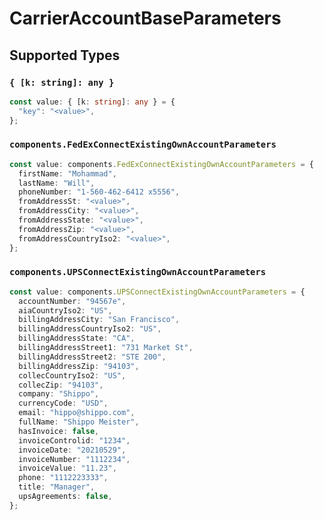 # CarrierAccountBaseParameters


## Supported Types

### `{ [k: string]: any }`

```typescript
const value: { [k: string]: any } = {
  "key": "<value>",
};
```

### `components.FedExConnectExistingOwnAccountParameters`

```typescript
const value: components.FedExConnectExistingOwnAccountParameters = {
  firstName: "Mohammad",
  lastName: "Will",
  phoneNumber: "1-560-462-6412 x5556",
  fromAddressSt: "<value>",
  fromAddressCity: "<value>",
  fromAddressState: "<value>",
  fromAddressZip: "<value>",
  fromAddressCountryIso2: "<value>",
};
```

### `components.UPSConnectExistingOwnAccountParameters`

```typescript
const value: components.UPSConnectExistingOwnAccountParameters = {
  accountNumber: "94567e",
  aiaCountryIso2: "US",
  billingAddressCity: "San Francisco",
  billingAddressCountryIso2: "US",
  billingAddressState: "CA",
  billingAddressStreet1: "731 Market St",
  billingAddressStreet2: "STE 200",
  billingAddressZip: "94103",
  collecCountryIso2: "US",
  collecZip: "94103",
  company: "Shippo",
  currencyCode: "USD",
  email: "hippo@shippo.com",
  fullName: "Shippo Meister",
  hasInvoice: false,
  invoiceControlid: "1234",
  invoiceDate: "20210529",
  invoiceNumber: "1112234",
  invoiceValue: "11.23",
  phone: "1112223333",
  title: "Manager",
  upsAgreements: false,
};
```

